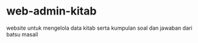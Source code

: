 # web-admin-kitab
 
website untuk mengelola data kitab serta kumpulan soal dan jawaban dari batsu masail
